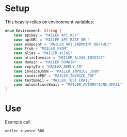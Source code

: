 # Setup

This heavily relies on environment variables:

```swift
enum Environment: String {
    case apikey = "MAILER_API_KEY" 
    case apiURL = "MAILER_API_BASE_URL"
    case endpoint = "MAILER_API_ENDPOINT_DEFAULT"
    case from = "MAILER_FROM"
    case alias = "MAILER_ALIAS"
    case aliasInvoice = "MAILER_ALIAS_INVOICE"
    case domain = "MAILER_DOMAIN"
    case replyTo = "MAILER_REPLY_TO"
    case invoiceJSON = "MAILER_INVOICE_JSON"
    case invoicePDF = "MAILER_INVOICE_PDF"
    case testEmail = "MAILER_TEST_EMAIL"
    case automationsEmail = "MAILER_AUTOMATIONS_EMAIL"
}
```

# Use

Example call:

```bash
mailer invoice 388
```
